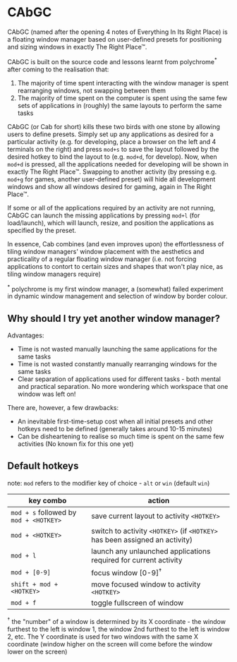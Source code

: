 # CAbGC

CAbGC (named after the opening 4 notes of Everything In Its Right Place) is a floating window manager based on user-defined presets for positioning and sizing windows in exactly The Right Place™.

CAbGC is built on the source code and lessons learnt from polychrome<sup>\*</sup> after coming to the realisation that:
1. The majority of time spent interacting with the window manager is spent rearranging windows, not swapping between them
2. The majority of time spent on the computer is spent using the same few sets of applications in (roughly) the same layouts to perform the same tasks

CAbGC (or Cab for short) kills these two birds with one stone by allowing users to define presets. Simply set up any applications as desired for a particular activity (e.g. for developing, place a browser on the left and 4 terminals on the right) and press `mod+s` to save the layout followed by the desired hotkey to bind the layout to (e.g. `mod+d`, for develop). Now, when `mod+d` is pressed, all the applications needed for developing will be shown in exactly The Right Place™. Swapping to another activity (by pressing e.g. `mod+g` for games, another user-defined preset) will hide all development windows and show all windows desired for gaming, again in The Right Place™.

If some or all of the applications required by an activity are not running, CAbGC can launch the missing applications by pressing `mod+l` (for load/launch), which will launch, resize, and position the applications as specified by the preset.

In essence, Cab combines (and even improves upon) the effortlessness of tiling window managers' window placement with the aesthetics and practicality of a regular floating window manager (i.e. not forcing applications to contort to certain sizes and shapes that won't play nice, as tiling window managers require)

<sup>\*</sup> polychrome is my first window manager, a (somewhat) failed experiment in dynamic window management and selection of window by border colour.

## Why should I try yet another window manager?

Advantages:
* Time is not wasted manually launching the same applications for the same tasks
* Time is not wasted constantly manually rearranging windows for the same tasks
* Clear separation of applications used for different tasks - both mental and practical separation. No more wondering which workspace that one window was left on!

There are, however, a few drawbacks:
* An inevitable first-time-setup cost when all initial presets and other hotkeys need to be defined (generally takes around 10-15 minutes)
* Can be disheartening to realise so much time is spent on the same few activities (No known fix for this one yet)

## Default hotkeys

note: `mod` refers to the modifier key of choice - `alt` or `win` (default `win`)

| key combo                              | action                                                                      |
| -------------------------------------- | --------------------------------------------------------------------------- |
| `mod + s` followed by `mod + <HOTKEY>` | save current layout to activity `<HOTKEY>`                                  |
| `mod + <HOTKEY>`                       | switch to activity `<HOTKEY>` (if `<HOTKEY>` has been assigned an activity) |
| `mod + l`                              | launch any unlaunched applications required for current activity            |
| `mod + [0-9]`                          | focus window [0-9]<sup>†</sup>                                              |
| `shift + mod + <HOTKEY>`               | move focused window to activity `<HOTKEY>`                                  |
| `mod + f`                              | toggle fullscreen of window                                                 |

<sup>†</sup> the "number" of a window is determined by its X coordinate - the window furthest to the left is window 1, the window 2nd furthest to the left is window 2, etc. The Y coordinate is used for two windows with the same X coordinate (window higher on the screen will come before the window lower on the screen)
